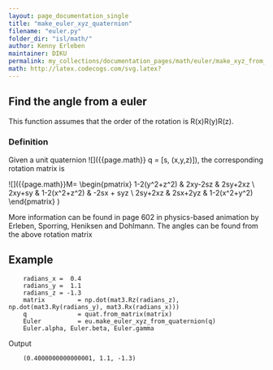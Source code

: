 ```yaml
---
layout: page_documentation_single
title: "make_euler_xyz_quaternion"
filename: "euler.py"
folder_dir: "isl/math/"
author: Kenny Erleben
maintainer: DIKU
permalink: my_collections/documentation_pages/math/euler/make_xyz_from_quaternion
math: http://latex.codecogs.com/svg.latex? 
---
```

## Find the angle from a euler 
This function assumes that the order of the rotation is R(x)R(y)R(z).

### Definition
Given a unit quaternion ![]({{page.math}} q = [s, (x,y,z)]), the corresponding rotation matrix is

![]({{page.math}}M= \begin{pmatrix}
                    1-2(y^2+z^2) & 2xy-2sz      & 2sy+2xz     \\
                    2xy+sy       & 1-2(x^2+z^2) & -2sx + syz  \\
                    2sy+2xz      & 2sx+2yz      & 1-2(x^2+y^2)
                  \end{pmatrix} )

More information can be found in page 602 in physics-based animation by Erleben, 
Sporring, Heniksen and Dohlmann. 
The angles can be found from the above rotation matrix
## Example
```
    radians_x =  0.4 
    radians_y =  1.1
    radians_z = -1.3
    matrix         = np.dot(mat3.Rz(radians_z), np.dot(mat3.Ry(radians_y), mat3.Rx(radians_x)))
    q              = quat.from_matrix(matrix)
    Euler          = eu.make_euler_xyz_from_quaternion(q)
    Euler.alpha, Euler.beta, Euler.gamma
```
Output
```
    (0.4000000000000001, 1.1, -1.3)
```
